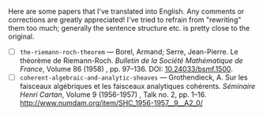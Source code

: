 Here are some papers that I've translated into English. Any comments or corrections are greatly appreciated! I've tried to refrain from "rewriting" them too much; generally the sentence structure etc. is pretty close to the original.

- [ ] `the-riemann-roch-theorem` — Borel, Armand; Serre, Jean-Pierre. Le théorème de Riemann-Roch. _Bulletin de la Société Mathématique de France_, Volume 86 (1958) , pp. 97–136. DOI: [10.24033/bsmf.1500](https://www.doi.org/10.24033/bsmf.1500).
- [ ] `coherent-algebraic-and-analytic-sheaves` — Grothendieck, A. Sur les faisceaux algébriques et les faisceaux analytiques cohérents. _Séminaire Henri Cartan_, Volume 9 (1956-1957) , Talk no. 2, pp. 1–16. http://www.numdam.org/item/SHC_1956-1957__9__A2_0/
